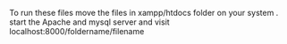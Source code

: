 To run these files move the files in xampp/htdocs folder on your system .
start the Apache and mysql server and visit localhost:8000/foldername/filename
